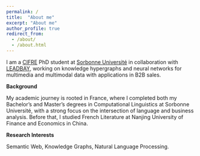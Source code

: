 ```yaml
---
permalink: /
title:  "About me"
excerpt: "About me"
author_profile: true
redirect_from: 
  - /about/
  - /about.html
---
```


I am a [CIFRE](https://www.enseignementsup-recherche.gouv.fr/fr/les-cifre-46510) PhD student at [Sorbonne Université](https://www.enseignementsup-recherche.gouv.fr/fr/les-cifre-46510) in collaboration with [LEADBAY](https://www.leadbay.ai), working on knowledge hypergraphs and neural networks for multimedia and multimodal data with applications in B2B sales. 

**Background**

My academic journey is rooted in France, where I completed both my Bachelor’s and Master’s degrees in Computational 
Linguistics at Sorbonne Université, with a strong focus on the intersection of language and business analysis. Before that, I studied French Literature at Nanjing University of Finance and Economics in China. 

**Research Interests**

Semantic Web, Knowledge Graphs, Natural Language Processing.


